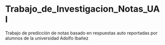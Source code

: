 # Trabajo_de_Investigacion_Notas_UAI
Trabajo de predicción de notas basado en respuestas auto reportadas por alumnos de la universidad Adolfo Ibañez

